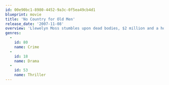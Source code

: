 ```yaml
---
id: 00e90bc1-8980-4452-9a3c-0f5ea49cb4d1
blueprint: movie
title: 'No Country for Old Men'
release_date: '2007-11-08'
overview: 'Llewelyn Moss stumbles upon dead bodies, $2 million and a hoard of heroin in a Texas desert, but methodical killer Anton Chigurh comes looking for it, with local sheriff Ed Tom Bell hot on his trail. The roles of prey and predator blur as the violent pursuit of money and justice collide.'
genres:
  -
    id: 80
    name: Crime
  -
    id: 18
    name: Drama
  -
    id: 53
    name: Thriller
---
```


